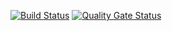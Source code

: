 [![Build Status](https://travis-ci.com/semen1994i/unit_test.svg?branch=main)](https://travis-ci.com/semen1994i/unit_test)
[![Quality Gate Status](https://sonarcloud.io/api/project_badges/measure?project=semen1994i_unit_test&metric=alert_status)](https://sonarcloud.io/dashboard?id=semen1994i_unit_test)

